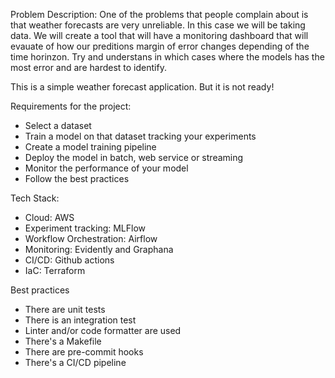 Problem Description:
One of the problems that people complain about is that weather forecasts are very unreliable. In this case we will be taking data. We will create a tool that will have a monitoring dashboard that will evauate of how our preditions margin of error changes depending of the time horinzon. Try and understans in which cases where the models has the most error and are hardest to identify.

This is a simple weather forecast application. But it is not ready!

Requirements for the project:

- Select a dataset
- Train a model on that dataset tracking your experiments
- Create a model training pipeline
- Deploy the model in batch, web service or streaming
- Monitor the performance of your model
- Follow the best practices

Tech Stack:
- Cloud: AWS
- Experiment tracking: MLFlow
- Workflow Orchestration: Airflow
- Monitoring: Evidently and Graphana
- CI/CD: Github actions
- IaC: Terraform

Best practices
- There are unit tests
- There is an integration test
- Linter and/or code formatter are used
- There's a Makefile
- There are pre-commit hooks
- There's a CI/CD pipeline